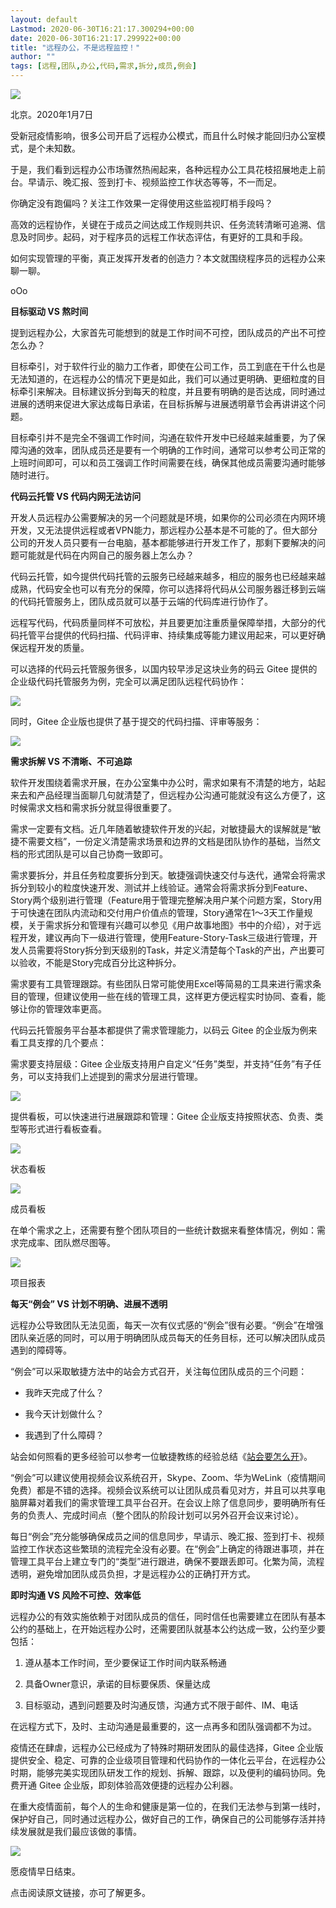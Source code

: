 ```yaml
---
layout: default
Lastmod: 2020-06-30T16:21:17.300294+00:00
date: 2020-06-30T16:21:17.299922+00:00
title: "远程办公，不是远程监控！"
author: ""
tags: [远程,团队,办公,代码,需求,拆分,成员,例会]
---
```


![](https://images.weserv.nl/?url=https%3A//mmbiz.qpic.cn/mmbiz_jpg/QibZkicOdq7NMbn56GEA74IyXTLBca1o5nnNsgic548A5jqeictShAPQAicjBQib3czibjBNd6fHbJU0vnf3H8vU6pibzw/640%3Fwx_fmt%3Djpeg)

北京。2020年1月7日

受新冠疫情影响，很多公司开启了远程办公模式，而且什么时候才能回归办公室模式，是个未知数。

于是，我们看到远程办公市场骤然热闹起来，各种远程办公工具花枝招展地走上前台。早请示、晚汇报、签到打卡、视频监控工作状态等等，不一而足。

你确定没有跑偏吗？关注工作效果一定得使用这些监视盯梢手段吗？

高效的远程协作，关键在于成员之间达成工作规则共识、任务流转清晰可追溯、信息及时同步。起码，对于程序员的远程工作状态评估，有更好的工具和手段。

如何实现管理的平衡，真正发挥开发者的创造力？本文就围绕程序员的远程办公来聊一聊。

oOo  

**目标驱动 VS 熬时间**

提到远程办公，大家首先可能想到的就是工作时间不可控，团队成员的产出不可控怎么办？

目标牵引，对于软件行业的脑力工作者，即使在公司工作，员工到底在干什么也是无法知道的，在远程办公的情况下更是如此，我们可以通过更明确、更细粒度的目标牵引来解决。目标建议拆分到每天的粒度，并且要有明确的是否达成，同时通过进展的透明来促进大家达成每日承诺，在目标拆解与进展透明章节会再讲讲这个问题。

目标牵引并不是完全不强调工作时间，沟通在软件开发中已经越来越重要，为了保障沟通的效率，团队成员还是要有一个明确的工作时间，通常可以参考公司正常的上班时间即可，可以和员工强调工作时间需要在线，确保其他成员需要沟通时能够随时进行。

**代码云托管 VS 代码内网无法访问**

开发人员远程办公需要解决的另一个问题就是环境，如果你的公司必须在内网环境开发，又无法提供远程或者VPN能力，那远程办公基本是不可能的了。但大部分公司的开发人员只要有一台电脑，基本都能够进行开发工作了，那剩下要解决的问题可能就是代码在内网自己的服务器上怎么办？

代码云托管，如今提供代码托管的云服务已经越来越多，相应的服务也已经越来越成熟，代码安全也可以有充分的保障，你可以选择将代码从公司服务器迁移到云端的代码托管服务上，团队成员就可以基于云端的代码库进行协作了。

远程写代码，代码质量同样不可放松，并且要更加注重质量保障举措，大部分的代码托管平台提供的代码扫描、代码评审、持续集成等能力建议用起来，可以更好确保远程开发的质量。

可以选择的代码云托管服务很多，以国内较早涉足这块业务的码云 Gitee 提供的企业级代码托管服务为例，完全可以满足团队远程代码协作：

![](https://images.weserv.nl/?url=https%3A//mmbiz.qpic.cn/mmbiz_png/QibZkicOdq7NNSXCEd4ibyVWBQynJ2gLZic1b1MwBErY1RDzriajvcc4d15zu4QXqPSHXy3wgf8NEAm5212MODqvibNg/640%3Fwx_fmt%3Dpng)

同时，Gitee 企业版也提供了基于提交的代码扫描、评审等服务：

![](https://images.weserv.nl/?url=https%3A//mmbiz.qpic.cn/mmbiz_png/QibZkicOdq7NNSXCEd4ibyVWBQynJ2gLZic1o6OAFMUVgD6yqr0Iu9AZ14TDqM3PED1jlFbRGotkgBCtrL9or0xVdg/640%3Fwx_fmt%3Dpng)

**需求拆解 VS 不清晰、不可追踪**

软件开发围绕着需求开展，在办公室集中办公时，需求如果有不清楚的地方，站起来去和产品经理当面聊几句就清楚了，但远程办公沟通可能就没有这么方便了，这时候需求文档和需求拆分就显得很重要了。

需求一定要有文档。近几年随着敏捷软件开发的兴起，对敏捷最大的误解就是“敏捷不需要文档”，一份定义清楚需求场景和边界的文档是团队协作的基础，当然文档的形式团队是可以自己协商一致即可。

需求要拆分，并且任务粒度要拆分到天。敏捷强调快速交付与迭代，通常会将需求拆分到较小的粒度快速开发、测试并上线验证。通常会将需求拆分到Feature、Story两个级别进行管理（Feature用于管理完整解决用户某个问题方案，Story用于可快速在团队内流动和交付用户价值点的管理，Story通常在1～3天工作量规模，关于需求拆分和管理有兴趣可以参见《用户故事地图》书中的介绍），对于远程开发，建议再向下一级进行管理，使用Feature-Story-Task三级进行管理，开发人员需要将Story拆分到天级别的Task，并定义清楚每个Task的产出，产出要可以验收，不能是Story完成百分比这种拆分。

需求要有工具管理跟踪。有些团队日常可能使用Excel等简易的工具来进行需求条目的管理，但建议使用一些在线的管理工具，这样更方便远程实时协同、查看，能够让你的管理效率更高。

代码云托管服务平台基本都提供了需求管理能力，以码云 Gitee 的企业版为例来看工具支撑的几个要点：

需求要支持层级：Gitee 企业版支持用户自定义“任务”类型，并支持“任务”有子任务，可以支持我们上述提到的需求分层进行管理。

![](https://images.weserv.nl/?url=https%3A//mmbiz.qpic.cn/mmbiz_png/QibZkicOdq7NNSXCEd4ibyVWBQynJ2gLZic1FzxQMmySV1kBBQVU3MAuPohugxwHyl3ZCWKtOyBVIwhbbe80njjS4w/640%3Fwx_fmt%3Dpng)

提供看板，可以快速进行进展跟踪和管理：Gitee 企业版支持按照状态、负责、类型等形式进行看板查看。

![](https://images.weserv.nl/?url=https%3A//mmbiz.qpic.cn/mmbiz_png/QibZkicOdq7NNSXCEd4ibyVWBQynJ2gLZic1hCZGWfsfgR1vYLYPeQMBzdIVvUdJ8aIu2pS3ItnBIsmXZzVPUBzLBA/640%3Fwx_fmt%3Dpng)

状态看板

![](https://images.weserv.nl/?url=https%3A//mmbiz.qpic.cn/mmbiz_png/QibZkicOdq7NNSXCEd4ibyVWBQynJ2gLZic1y84RHHW1Ooz2HJ8snFDSF6cRJQHiciarotINI1YZMzmia0Eiad8W7AibiaWA/640%3Fwx_fmt%3Dpng)

成员看板

在单个需求之上，还需要有整个团队项目的一些统计数据来看整体情况，例如：需求完成率、团队燃尽图等。

![](https://images.weserv.nl/?url=https%3A//mmbiz.qpic.cn/mmbiz_png/QibZkicOdq7NNSXCEd4ibyVWBQynJ2gLZic11Xn0ZM7ysypQpmMoRkZD8O7ibzqTnxK06zUvJO4y4QrhicYELvA6YgVQ/640%3Fwx_fmt%3Dpng)

项目报表

**每天“例会” VS 计划不明确、进展不透明**

远程办公导致团队无法见面，每天一次有仪式感的“例会”很有必要。“例会”在增强团队亲近感的同时，可以用于明确团队成员每天的任务目标，还可以解决团队成员遇到的障碍等。

“例会”可以采取敏捷方法中的站会方式召开，关注每位团队成员的三个问题：

*   我昨天完成了什么？
    
*   我今天计划做什么？
    
*   我遇到了什么障碍？
    

站会如何照看的更多经验可以参考一位敏捷教练的经验总结《[站会要怎么开](https://mp.weixin.qq.com/s?__biz=MzA5Mzg0OTgwMA==&mid=404568544&idx=1&sn=4848094595b76fec5f2811d6a903ee7f&scene=21#wechat_redirect)》。

“例会”可以建议使用视频会议系统召开，Skype、Zoom、华为WeLink（疫情期间免费）都是不错的选择。视频会议系统可以让团队成员看见对方，并且可以共享电脑屏幕对着我们的需求管理工具平台召开。在会议上除了信息同步，要明确所有任务的负责人、完成时间点（整个团队的阶段计划可以另外召开会议来讨论）。

每日“例会”充分能够确保成员之间的信息同步，早请示、晚汇报、签到打卡、视频监控工作状态这些繁琐的流程完全没有必要。在“例会”上确定的待跟进事项，并在管理工具平台上建立专门的“类型”进行跟进，确保不要跟丢即可。化繁为简，流程透明，避免增加团队成员负担，才是远程办公的正确打开方式。

**即时沟通 VS 风险不可控、效率低**

远程办公的有效实施依赖于对团队成员的信任，同时信任也需要建立在团队有基本公约的基础上，在开始远程办公时，还需要团队就基本公约达成一致，公约至少要包括：

1.  遵从基本工作时间，至少要保证工作时间内联系畅通
    
2.  具备Owner意识，承诺的目标要保质、保量达成
    
3.  目标驱动，遇到问题要及时沟通反馈，沟通方式不限于邮件、IM、电话
    

在远程方式下，及时、主动沟通是最重要的，这一点再多和团队强调都不为过。

疫情还在肆虐，远程办公已经成为了特殊时期研发团队的最佳选择，Gitee 企业版提供安全、稳定、可靠的企业级项目管理和代码协作的一体化云平台，在远程办公时期，能够完美实现团队研发工作的规划、拆解、跟踪，以及便利的编码协同。免费开通 Gitee 企业版，即刻体验高效便捷的远程办公利器。

在重大疫情面前，每个人的生命和健康是第一位的，在我们无法参与到第一线时，保护好自己，同时通过远程办公，做好自己的工作，确保自己的公司能够存活并持续发展就是我们最应该做的事情。

![](https://images.weserv.nl/?url=https%3A//mmbiz.qpic.cn/mmbiz_png/QibZkicOdq7NNSXCEd4ibyVWBQynJ2gLZic13rm7n2eoib7KpG66mqmS0CegIdPnjCPqibNLmCoFl3xvdr7KbRibnJMYg/640%3Fwx_fmt%3Dpng)

愿疫情早日结束。

点击阅读原文链接，亦可了解更多。

